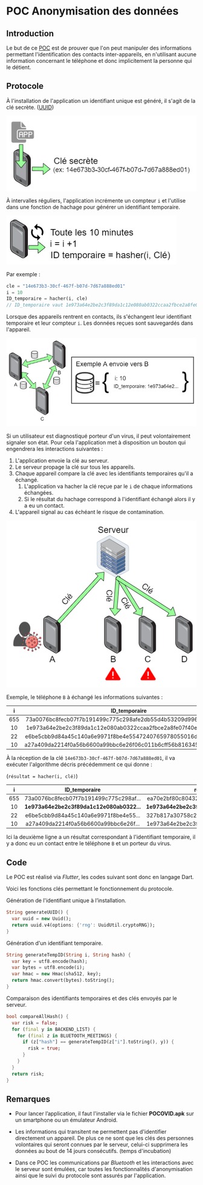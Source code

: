 # POC Anonymisation des données

## Introduction

Le but de ce [POC](https://fr.wikipedia.org/wiki/Preuve_de_concept) est de prouver que l'on peut manipuler des informations permettant l'identification des contacts inter-appareils, en n'utilisant aucune information concernant le téléphone et donc implicitement la personne qui le détient.

## Protocole

À l'installation de l'application un identifiant unique est généré, il s'agit de la clé secrète. ([UUID](https://fr.wikipedia.org/wiki/Universal_Unique_Identifier))

![Installation](gitimage/Installation.png)

À intervalles réguliers, l'application incrémente un compteur `i` et l'utilise dans une fonction de hachage pour générer un identifiant temporaire.

![Intervalles](gitimage/Intervalles.png)

Par exemple :
```dart
cle = "14e673b3-30cf-467f-b07d-7d67a888ed01"
i = 10
ID_temporaire = hacher(i, cle)
// ID_temporaire vaut 1e973a64e2be2c3f89da1c12e080ab0322ccaa2fbce2a8fe07f40ed4de45868b7711af66cdeecefce81cd7751a6373757ae6258802a39dac3ddadd7ae6f0ba34
```

Lorsque des appareils rentrent en contacts, ils s'échangent leur identifiant temporaire et leur compteur `i`. Les données reçues sont sauvegardés dans l'appareil.

![Echanges](gitimage/Echanges.png)

Si un utilisateur est diagnostiqué porteur d'un virus, il peut volontairement signaler son état. Pour cela l'application met à disposition un bouton qui engendrera les interactions suivantes :
1. L'application envoie la clé au serveur.
2. Le serveur propage la clé sur tous les appareils.
3. Chaque appareil compare la clé avec les identifiants temporaires qu'il a échangé.
	1. L'application va hacher la clé reçue par le `i` de chaque informations échangées.
	2. Si le résultat du hachage correspond à l'identifiant échangé alors il y a eu un contact.
4. L'appareil signal au cas échéant le risque de contamination.

![Signal](gitimage/Signal.png)

Exemple, le téléphone `B` à échangé les informations suivantes :

|  i   |                        ID_temporaire                         |
| :--: | :----------------------------------------------------------: |
| 655  | 73a0076bc8fecb07f7b191499c775c298afe2db55d4b53209d996a8e9d8177... |
|  10  | 1e973a64e2be2c3f89da1c12e080ab0322ccaa2fbce2a8fe07f40ed4de45868... |
|  22  | e6be5cbb9d84a45c140a6e9971f8be4e5547240765978055016df00f109e2d... |
|  10  | a27a409da2214f0a56b6600a99bbc6e26f06c011b6cff56b81634558d200a35... |

À la réception de la clé `14e673b3-30cf-467f-b07d-7d67a888ed01`, il va exécuter l'algorithme décris précédemment ce qui donne : 

(`résultat = hacher(i, clé)`)

|  i   |               ID_temporaire               |                 résultat                  |
| :--: | :---------------------------------------: | :---------------------------------------: |
| 655  |  73a0076bc8fecb07f7b191499c775c298af...   |   ea70e2bf80c804320c5d34dba1f2a85360...   |
|  10  | **1e973a64e2be2c3f89da1c12e080ab0322...** | **1e973a64e2be2c3f89da1c12e080ab0322...** |
|  22  |   e6be5cbb9d84a45c140a6e9971f8be4e55...   |   327b817a30758c2be5a91f4dbac0b6134e...   |
|  10  |   a27a409da2214f0a56b6600a99bbc6e26f...   |   1e973a64e2be2c3f89da1c12e080ab0322...   |

Ici la deuxième ligne a un résultat correspondant à l'identifiant temporaire, il y a donc eu un contact entre le téléphone `B` et un porteur du virus.

## Code

Le POC est réalisé via *Flutter*, les codes suivant sont donc en langage Dart.

Voici les fonctions clés permettant le fonctionnement du protocole.

Génération de l'identifiant unique à l’installation.
```dart
String generateUUID() {
  var uuid = new Uuid();
  return uuid.v4(options: {'rng': UuidUtil.cryptoRNG});
}
```
Génération d'un identifiant temporaire.
```dart
String generateTempID(String i, String hash) {
  var key = utf8.encode(hash);
  var bytes = utf8.encode(i);
  var hmac = new Hmac(sha512, key);
  return hmac.convert(bytes).toString();
}
```
Comparaison des identifiants temporaires et des clés envoyés par le serveur.
```dart
bool compareAllHash() {
  var risk = false;
  for (final y in BACKEND_LIST) {
    for (final z in BLUETOOTH_MEETINGS) {
      if (z["hash"] == generateTempID(z["i"].toString(), y)) {
        risk = true;
      }
    }
  }
  return risk;
}
```

## Remarques

- Pour lancer l’application, il faut l'installer via le fichier **POCOVID.apk** sur un smartphone ou un émulateur Android. 

- Les informations qui transitent ne permettent pas d'identifier directement un appareil. De plus ce ne sont que les clés des personnes volontaires qui seront connues par le serveur, celui-ci supprimera les données au bout de 14 jours consécutifs. (temps d'incubation)

- Dans ce POC les communications par *Bluetooth* et les interactions avec le serveur sont émulées, car toutes les fonctionnalités d'anonymisation ainsi que le suivi du protocole sont assurés par l'application.